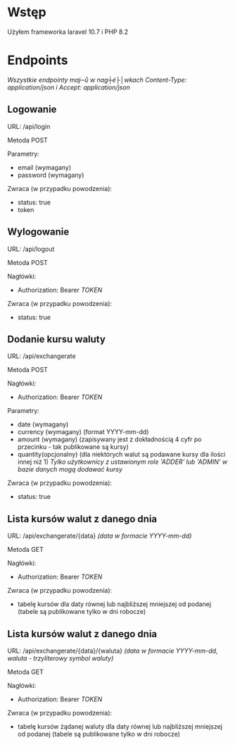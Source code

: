 # Wstęp
Użyłem frameworka laravel 10.7 i PHP 8.2

# Endpoints

*Wszystkie endpointy maj─ů w nag┼é├│wkach Content-Type: application/json i Accept: application/json*

## Logowanie
URL: /api/login

Metoda POST

Parametry:
- email (wymagany)
- password (wymagany)

Zwraca (w przypadku powodzenia):
- status: true
- token

## Wylogowanie
URL: /api/logout

Metoda POST

Nagłówki:
- Authorization: Bearer *TOKEN*

Zwraca (w przypadku powodzenia):
- status: true 

## Dodanie kursu waluty
URL: /api/exchangerate

Metoda POST

Nagłówki:
- Authorization: Bearer *TOKEN*

Parametry:
- date (wymagany)
- currency (wymagany) (format YYYY-mm-dd)
- amount (wymagany) (zapisywany jest z dokładnością 4 cyfr po przecinku - tak publikowane są kursy)
- quantity(opcjonalny) (dla niektórych walut są podawane kursy dla ilości innej niż 1)
*Tylko użytkownicy z ustawionym role 'ADDER' lub 'ADMIN' w bazie danych mogą dodawać kursy*

Zwraca (w przypadku powodzenia):
- status: true 

## Lista kursów walut z danego dnia
URL: /api/exchangerate/{data} *(data w formacie YYYY-mm-dd)*

Metoda GET

Nagłówki:
- Authorization: Bearer *TOKEN*

Zwraca (w przypadku powodzenia):
- tabelę kursów dla daty równej lub najbliższej mniejszej od podanej (tabele są publikowane tylko w dni robocze)

## Lista kursów walut z danego dnia
URL: /api/exchangerate/{data}/{waluta} *(data w formacie YYYY-mm-dd, waluta - trzyliterowy symbol waluty)*

Metoda GET

Nagłówki:
- Authorization: Bearer *TOKEN*

Zwraca (w przypadku powodzenia):
- tabelę kursów żądanej waluty dla daty równej lub najbliższej mniejszej od podanej (tabele są publikowane tylko w dni robocze)
